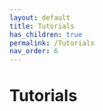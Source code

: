 ```yaml
---
layout: default
title: Tutorials
has_children: true
permalink: /Tutorials
nav_order: 6
---
```


# Tutorials